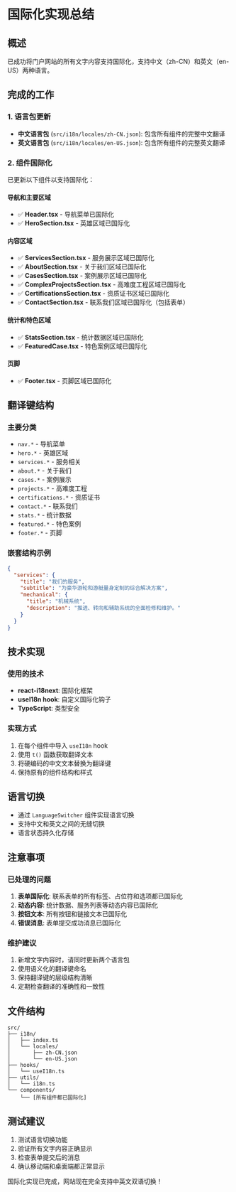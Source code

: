 # 国际化实现总结

## 概述
已成功将门户网站的所有文字内容支持国际化，支持中文（zh-CN）和英文（en-US）两种语言。

## 完成的工作

### 1. 语言包更新
- **中文语言包** (`src/i18n/locales/zh-CN.json`): 包含所有组件的完整中文翻译
- **英文语言包** (`src/i18n/locales/en-US.json`): 包含所有组件的完整英文翻译

### 2. 组件国际化
已更新以下组件以支持国际化：

#### 导航和主要区域
- ✅ **Header.tsx** - 导航菜单已国际化
- ✅ **HeroSection.tsx** - 英雄区域已国际化

#### 内容区域
- ✅ **ServicesSection.tsx** - 服务展示区域已国际化
- ✅ **AboutSection.tsx** - 关于我们区域已国际化
- ✅ **CasesSection.tsx** - 案例展示区域已国际化
- ✅ **ComplexProjectsSection.tsx** - 高难度工程区域已国际化
- ✅ **CertificationsSection.tsx** - 资质证书区域已国际化
- ✅ **ContactSection.tsx** - 联系我们区域已国际化（包括表单）

#### 统计和特色区域
- ✅ **StatsSection.tsx** - 统计数据区域已国际化
- ✅ **FeaturedCase.tsx** - 特色案例区域已国际化

#### 页脚
- ✅ **Footer.tsx** - 页脚区域已国际化

## 翻译键结构

### 主要分类
- `nav.*` - 导航菜单
- `hero.*` - 英雄区域
- `services.*` - 服务相关
- `about.*` - 关于我们
- `cases.*` - 案例展示
- `projects.*` - 高难度工程
- `certifications.*` - 资质证书
- `contact.*` - 联系我们
- `stats.*` - 统计数据
- `featured.*` - 特色案例
- `footer.*` - 页脚

### 嵌套结构示例
```json
{
  "services": {
    "title": "我们的服务",
    "subtitle": "为豪华游轮和游艇量身定制的综合解决方案",
    "mechanical": {
      "title": "机械系统",
      "description": "推进、转向和辅助系统的全面检修和维护。"
    }
  }
}
```

## 技术实现

### 使用的技术
- **react-i18next**: 国际化框架
- **useI18n hook**: 自定义国际化钩子
- **TypeScript**: 类型安全

### 实现方式
1. 在每个组件中导入 `useI18n` hook
2. 使用 `t()` 函数获取翻译文本
3. 将硬编码的中文文本替换为翻译键
4. 保持原有的组件结构和样式

## 语言切换
- 通过 `LanguageSwitcher` 组件实现语言切换
- 支持中文和英文之间的无缝切换
- 语言状态持久化存储

## 注意事项

### 已处理的问题
1. **表单国际化**: 联系表单的所有标签、占位符和选项都已国际化
2. **动态内容**: 统计数据、服务列表等动态内容已国际化
3. **按钮文本**: 所有按钮和链接文本已国际化
4. **错误消息**: 表单提交成功消息已国际化

### 维护建议
1. 新增文字内容时，请同时更新两个语言包
2. 使用语义化的翻译键命名
3. 保持翻译键的层级结构清晰
4. 定期检查翻译的准确性和一致性

## 文件结构
```
src/
├── i18n/
│   ├── index.ts
│   └── locales/
│       ├── zh-CN.json
│       └── en-US.json
├── hooks/
│   └── useI18n.ts
├── utils/
│   └── i18n.ts
└── components/
    └── [所有组件都已国际化]
```

## 测试建议
1. 测试语言切换功能
2. 验证所有文字内容正确显示
3. 检查表单提交后的消息
4. 确认移动端和桌面端都正常显示

国际化实现已完成，网站现在完全支持中英文双语切换！
